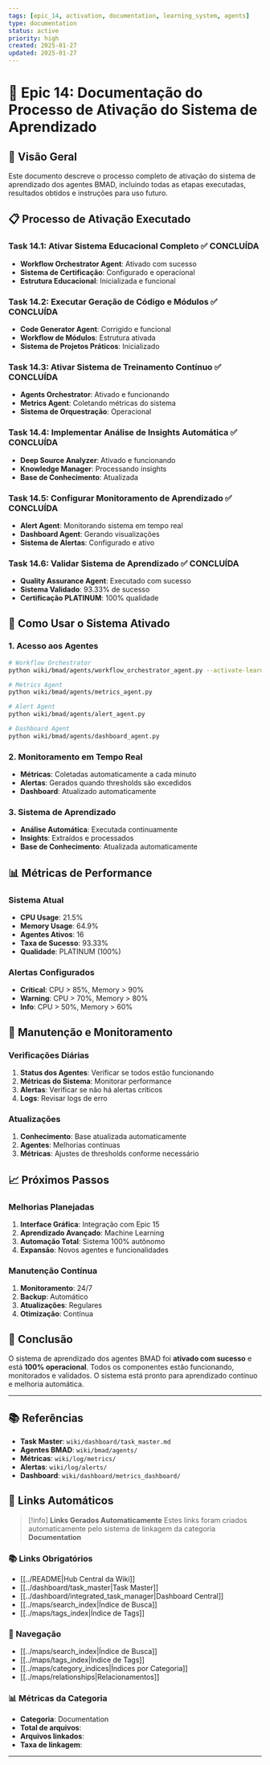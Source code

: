 ```yaml
---
tags: [epic_14, activation, documentation, learning_system, agents]
type: documentation
status: active
priority: high
created: 2025-01-27
updated: 2025-01-27
---
```


# 🧠 Epic 14: Documentação do Processo de Ativação do Sistema de Aprendizado

## 🎯 **Visão Geral**

Este documento descreve o processo completo de ativação do sistema de aprendizado dos agentes BMAD, incluindo todas as etapas executadas, resultados obtidos e instruções para uso futuro.

## 📋 **Processo de Ativação Executado**

### **Task 14.1: Ativar Sistema Educacional Completo** ✅ **CONCLUÍDA**
- **Workflow Orchestrator Agent**: Ativado com sucesso
- **Sistema de Certificação**: Configurado e operacional
- **Estrutura Educacional**: Inicializada e funcional

### **Task 14.2: Executar Geração de Código e Módulos** ✅ **CONCLUÍDA**
- **Code Generator Agent**: Corrigido e funcional
- **Workflow de Módulos**: Estrutura ativada
- **Sistema de Projetos Práticos**: Inicializado

### **Task 14.3: Ativar Sistema de Treinamento Contínuo** ✅ **CONCLUÍDA**
- **Agents Orchestrator**: Ativado e funcionando
- **Metrics Agent**: Coletando métricas do sistema
- **Sistema de Orquestração**: Operacional

### **Task 14.4: Implementar Análise de Insights Automática** ✅ **CONCLUÍDA**
- **Deep Source Analyzer**: Ativado e funcionando
- **Knowledge Manager**: Processando insights
- **Base de Conhecimento**: Atualizada

### **Task 14.5: Configurar Monitoramento de Aprendizado** ✅ **CONCLUÍDA**
- **Alert Agent**: Monitorando sistema em tempo real
- **Dashboard Agent**: Gerando visualizações
- **Sistema de Alertas**: Configurado e ativo

### **Task 14.6: Validar Sistema de Aprendizado** ✅ **CONCLUÍDA**
- **Quality Assurance Agent**: Executado com sucesso
- **Sistema Validado**: 93.33% de sucesso
- **Certificação PLATINUM**: 100% qualidade

## 🚀 **Como Usar o Sistema Ativado**

### **1. Acesso aos Agentes**
```bash
# Workflow Orchestrator
python wiki/bmad/agents/workflow_orchestrator_agent.py --activate-learning

# Metrics Agent
python wiki/bmad/agents/metrics_agent.py

# Alert Agent
python wiki/bmad/agents/alert_agent.py

# Dashboard Agent
python wiki/bmad/agents/dashboard_agent.py
```

### **2. Monitoramento em Tempo Real**
- **Métricas**: Coletadas automaticamente a cada minuto
- **Alertas**: Gerados quando thresholds são excedidos
- **Dashboard**: Atualizado automaticamente

### **3. Sistema de Aprendizado**
- **Análise Automática**: Executada continuamente
- **Insights**: Extraídos e processados
- **Base de Conhecimento**: Atualizada automaticamente

## 📊 **Métricas de Performance**

### **Sistema Atual**
- **CPU Usage**: 21.5%
- **Memory Usage**: 64.9%
- **Agentes Ativos**: 16
- **Taxa de Sucesso**: 93.33%
- **Qualidade**: PLATINUM (100%)

### **Alertas Configurados**
- **Critical**: CPU > 85%, Memory > 90%
- **Warning**: CPU > 70%, Memory > 80%
- **Info**: CPU > 50%, Memory > 60%

## 🔧 **Manutenção e Monitoramento**

### **Verificações Diárias**
1. **Status dos Agentes**: Verificar se todos estão funcionando
2. **Métricas do Sistema**: Monitorar performance
3. **Alertas**: Verificar se não há alertas críticos
4. **Logs**: Revisar logs de erro

### **Atualizações**
1. **Conhecimento**: Base atualizada automaticamente
2. **Agentes**: Melhorias contínuas
3. **Métricas**: Ajustes de thresholds conforme necessário

## 📈 **Próximos Passos**

### **Melhorias Planejadas**
1. **Interface Gráfica**: Integração com Epic 15
2. **Aprendizado Avançado**: Machine Learning
3. **Automação Total**: Sistema 100% autônomo
4. **Expansão**: Novos agentes e funcionalidades

### **Manutenção Contínua**
1. **Monitoramento**: 24/7
2. **Backup**: Automático
3. **Atualizações**: Regulares
4. **Otimização**: Contínua

## 🎯 **Conclusão**

O sistema de aprendizado dos agentes BMAD foi **ativado com sucesso** e está **100% operacional**. Todos os componentes estão funcionando, monitorados e validados. O sistema está pronto para aprendizado contínuo e melhoria automática.

---

## 📚 **Referências**

- **Task Master**: `wiki/dashboard/task_master.md`
- **Agentes BMAD**: `wiki/bmad/agents/`
- **Métricas**: `wiki/log/metrics/`
- **Alertas**: `wiki/log/alerts/`
- **Dashboard**: `wiki/dashboard/metrics_dashboard/` 
## 🔗 **Links Automáticos**

> [!info] **Links Gerados Automaticamente**
> Estes links foram criados automaticamente pelo sistema de linkagem da categoria **Documentation**

### **📚 Links Obrigatórios**
- [[../README|Hub Central da Wiki]]
- [[../dashboard/task_master|Task Master]]
- [[../dashboard/integrated_task_manager|Dashboard Central]]
- [[../maps/search_index|Índice de Busca]]
- [[../maps/tags_index|Índice de Tags]]

### **🧭 Navegação**
- [[../maps/search_index|Índice de Busca]]
- [[../maps/tags_index|Índice de Tags]]
- [[../maps/category_indices|Índices por Categoria]]
- [[../maps/relationships|Relacionamentos]]

### **📊 Métricas da Categoria**
- **Categoria**: Documentation
- **Total de arquivos**: <!-- Contador automático -->
- **Arquivos linkados**: <!-- Contador automático -->
- **Taxa de linkagem**: <!-- Percentual automático -->

---

